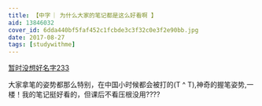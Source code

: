 ```yaml
---
title: 【中字 ︳为什么大家的笔记都是这么好看啊 】
aid: 13846032
cover_id: 6dda440bf5faf452c1fcbde3c3f32c0e3f2e90bb.jpg
date: 2017-08-27
tags: [studywithme]
---
```

[暂时没想好名字233](https://www.bilibili.com/video/av13846032)

大家拿笔的姿势都那么特别，在中国小时候都会被打的(T ^ T),神奇的握笔姿势,一楼！我的笔记挺好看的，但课后不看压根没用????